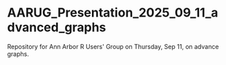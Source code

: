 # AARUG_Presentation_2025_09_11_advanced_graphs
Repository for Ann Arbor R Users' Group on Thursday, Sep 11, on advance graphs.
